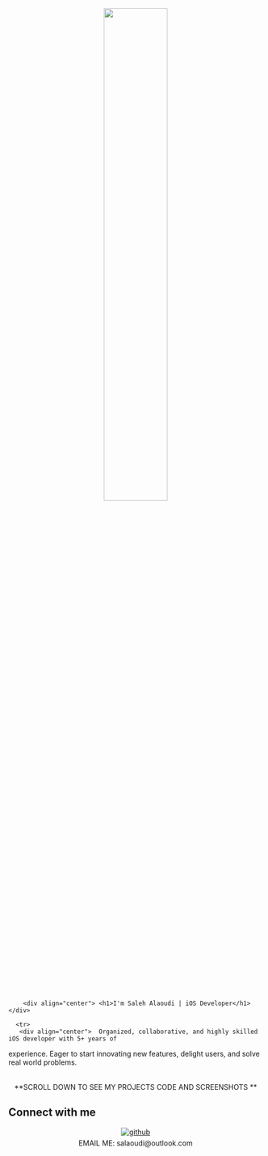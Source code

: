 


  


<table style="width:100%">
  <tr>
     <div align="center">  
       <img src="https://rishavanand.github.io/static/images/greetings.gif" align="center" style="width: 50%" /> 
      </div>
    
        <div align="center"> <h1>I'm Saleh Alaoudi | iOS Developer</h1>  </div>
   
      <tr>
       <div align="center">  Organized, collaborative, and highly skilled iOS developer with 5+ years of  
experience. Eager to start innovating new features, delight users,
and solve real world problems.
         </tr>
</div>

</div>  
  </tr>
  <tr>
  

  </tr>
</table>
  
 <div align="center">
**SCROLL DOWN TO SEE MY PROJECTS CODE AND SCREENSHOTS ** 
</div>


## Connect with me  
<div align="center">
<a href="https://github.com/salaoudi" target="_blank">
<img src=https://img.shields.io/badge/github-%2324292e.svg?&style=for-the-badge&logo=github&logoColor=white alt=github style="margin-bottom: 5px;" />
</a>  
</div>  
 <div align="center">
  EMAIL ME: salaoudi@outlook.com
</div>


